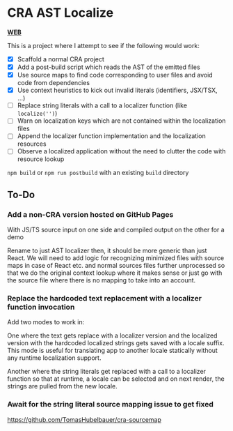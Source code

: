 # CRA AST Localize

[**WEB**](https://tomashubelbauer.github.io/cra-ast-localize)

This is a project where I attempt to see if the following would work:

- [x] Scaffold a normal CRA project
- [x] Add a post-build script which reads the AST of the emitted files
- [x] Use source maps to find code corresponding to user files and avoid code from dependencies
- [x] Use context heuristics to kick out invalid literals (identifiers, JSX/TSX, …)
- [ ] Replace string literals with a call to a localizer function (like `localize('')`)
- [ ] Warn on localization keys which are not contained within the localization files
- [ ] Append the localizer function implementation and the localization resources
- [ ] Observe a localized application without the need to clutter the code with resource lookup

`npm build` or `npm run postbuild` with an existing `build` directory

## To-Do

### Add a non-CRA version hosted on GitHub Pages

With JS/TS source input on one side and compiled output on the other for a demo

Rename to just AST localizer then, it should be more generic than just React.
We will need to add logic for recognizing minimized files with source maps in
case of React etc. and normal sources files further unprocessed so that we do
the original context lookup where it makes sense or just go with the source file
where there is no mapping to take into an account.

### Replace the hardcoded text replacement with a localizer function invocation

Add two modes to work in:

One where the text gets replace with a localizer version and the localized
version with the hardcoded localized strings gets saved with a locale suffix.
This mode is useful for translating app to another locale statically without any
runtime localization support.

Another where the string literals get replaced with a call to a localizer
function so that at runtime, a locale can be selected and on next render, the
strings are pulled from the new locale.

### Await for the string literal source mapping issue to get fixed

https://github.com/TomasHubelbauer/cra-sourcemap
